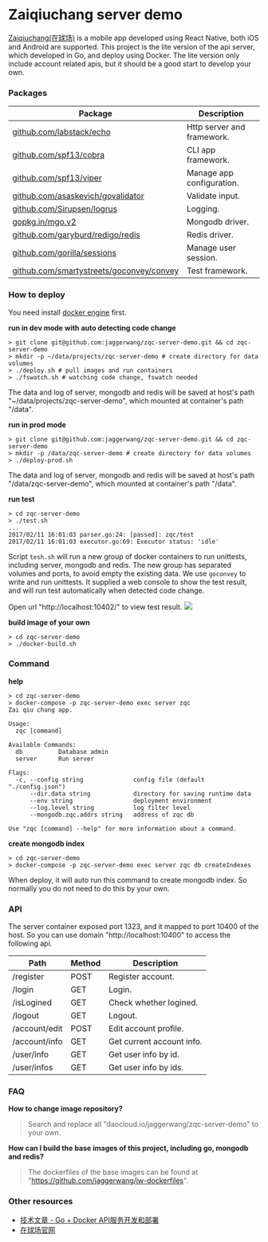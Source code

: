 # Zaiqiuchang server demo

[Zaiqiuchang(在球场)](https://www.zaiqiuchang.com) is a mobile app developed using React Native, both iOS and Android are supported. This project is the lite version of the api server, which developed in Go, and deploy using Docker. The lite version only include account related apis, but it should be a good start to develop your own. 

### Packages

|Package|Description|
|-------|-----------|
|[github.com/labstack/echo](https://echo.labstack.com/)|Http server and framework.|
|[github.com/spf13/cobra](https://github.com/spf13/cobra)|CLI app framework.|
|[github.com/spf13/viper](https://github.com/spf13/viper)|Manage app configuration.|
|[github.com/asaskevich/govalidator](https://github.com/asaskevich/govalidator)|Validate input.|
|[github.com/Sirupsen/logrus](https://github.com/Sirupsen/logrus)|Logging.|
|[gopkg.in/mgo.v2](https://labix.org/mgo)|Mongodb driver.|
|[github.com/garyburd/redigo/redis](https://github.com/garyburd/redigo/)|Redis driver.|
|[github.com/gorilla/sessions](https://github.com/gorilla/sessions)|Manage user session.|
|[github.com/smartystreets/goconvey/convey](https://github.com/smartystreets/goconvey)|Test framework.|

### How to deploy

You need install [docker engine](https://docs.docker.com/engine/installation/) first.

**run in dev mode with auto detecting code change**

```
> git clone git@github.com:jaggerwang/zqc-server-demo.git && cd zqc-server-demo
> mkdir -p ~/data/projects/zqc-server-demo # create directory for data volumes
> ./deploy.sh # pull images and run containers
> ./fswatch.sh # watching code change, fswatch needed
```

The data and log of server, mongodb and redis will be saved at host's path "~/data/projects/zqc-server-demo", which mounted at container's path "/data".

**run in prod mode**

```
> git clone git@github.com:jaggerwang/zqc-server-demo.git && cd zqc-server-demo
> mkdir -p /data/zqc-server-demo # create directory for data volumes
> ./deploy-prod.sh
```

The data and log of server, mongodb and redis will be saved at host's path "/data/zqc-server-demo", which mounted at container's path "/data".

**run test**

```
> cd zqc-server-demo
> ./test.sh
...
2017/02/11 16:01:03 parser.go:24: [passed]: zqc/test
2017/02/11 16:01:03 executor.go:69: Executor status: 'idle'
```

Script `tesh.sh` will run a new group of docker containers to run unittests, including server, mongodb and redis. The new group has separated volumes and ports, to avoid empty the existing data. We use `goconvey` to write and run unittests. It supplied a web console to show the test result, and will run test automatically when detected code change.

Open url "http://localhost:10402/" to view test result.
<img src="https://zqc.cdn.zaiqiuchang.com/github/goconvey-result.png?x-oss-process=style/w-1080" />

**build image of your own**

```
> cd zqc-server-demo
> ./docker-build.sh
```

### Command

**help**

```
> cd zqc-server-demo
> docker-compose -p zqc-server-demo exec server zqc
Zai qiu chang app.

Usage:
  zqc [command]

Available Commands:
  db          Database admin
  server      Run server

Flags:
  -c, --config string              config file (default "./config.json")
      --dir.data string            directory for saving runtime data
      --env string                 deployment environment
      --log.level string           log filter level
      --mongodb.zqc.addrs string   address of zqc db

Use "zqc [command] --help" for more information about a command.
```

**create mongodb index**

```
> cd zqc-server-demo
> docker-compose -p zqc-server-demo exec server zqc db createIndexes
```
When deploy, it will auto run this command to create mongodb index. So normally you do not need to do this by your own.

### API

The server container exposed port 1323, and it mapped to port 10400 of the host. So you can use domain "http://localhost:10400" to access the following api.

Path|Method|Description
----|------|-----------
/register|POST|Register account.
/login|GET|Login.
/isLogined|GET|Check whether logined.
/logout|GET|Logout.
/account/edit|POST|Edit account profile.
/account/info|GET|Get current account info.
/user/info|GET|Get user info by id.
/user/infos|GET|Get user info by ids.

### FAQ

**How to change image repository?**

> Search and replace all "daocloud.io/jaggerwang/zqc-server-demo" to your own.

**How can I build the base images of this project, including go, mongodb and redis?**

> The dockerfiles of the base images can be found at "https://github.com/jaggerwang/jw-dockerfiles".

### Other resources

* [技术文章 - Go + Docker API服务开发和部署](https://jaggerwang.net/develop-and-deploy-api-service-with-go-and-docker-intro/)
* [在球场官网](https://www.zaiqiuchang.com)
